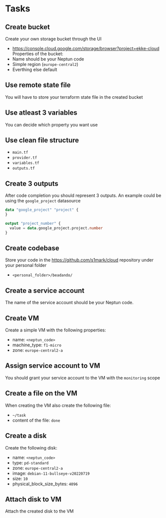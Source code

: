 # Tasks

## Create bucket
Create your own storage bucket through the UI
- https://console.cloud.google.com/storage/browser?project=ekke-cloud
Properties of the bucket:
- Name should be your Neptun code
- Simple region (`europe-central2`)
- Everthing else default

## Use remote state file
You will have to store your terraform state file in the created bucket

## Use atleast 3 variables
You can decide which property you want use

## Use clean file structure
- `main.tf`
- `provider.tf`
- `variables.tf`
- `outputs.tf`

## Create 3 outputs
After code completion you should represent 3 outputs. An example could be using the `google_project` datasource
```terraform
data "google_project" "project" {
}

output "project_number" {
  value = data.google_project.project.number
}
```

## Create codebase
Store your code in the https://github.com/s1mark/cloud repository under your personal folder
- `<personal_folder>/beadando/`

## Create a service account
The name of the service account should be your Neptun code.

## Create VM
Create a simple VM with the following properties:
- name: `<neptun_code>`
- machine_type: `f1-micro`
- zone: `europe-central2-a`

## Assign service account to VM
You should grant your service account to the VM with the `monitoring` scope

## Create a file on the VM
When creating the VM also create the following file:
- `~/task`
- content of the file: `done`

## Create a disk
Create the following disk:
- name: `<neptun_code>`
- type: `pd-standard`
- zone: `europe-central2-a`
- image: `debian-11-bullseye-v20220719`
- size: `10`
- physical_block_size_bytes: `4096`

## Attach disk to VM
Attach the created disk to the VM